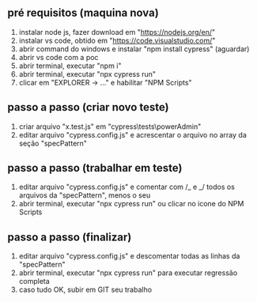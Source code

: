 ## pré requisitos (maquina nova)

1. instalar node js, fazer download em "https://nodejs.org/en/"
2. instalar vs code, obtido em "https://code.visualstudio.com/"
3. abrir command do windows e instalar "npm install cypress" (aguardar)
4. abrir vs code com a poc
5. abrir terminal, executar "npm i"
6. abrir terminal, executar "npx cypress run"
7. clicar em "EXPLORER -> ..." e habilitar "NPM Scripts"

## passo a passo (criar novo teste)

1. criar arquivo "x.test.js" em "cypress\tests\powerAdmin"
2. editar arquivo "cypress.config.js" e acrescentar o arquivo no array da seção "specPattern"

## passo a passo (trabalhar em teste)

1. editar arquivo "cypress.config.js" e comentar com /_ e _/ todos os arquivos da "specPattern", menos o seu
2. abrir terminal, executar "npx cypress run" ou clicar no icone do NPM Scripts

## passo a passo (finalizar)

1. editar arquivo "cypress.config.js" e descomentar todas as linhas da "specPattern"
2. abrir terminal, executar "npx cypress run" para executar regressão completa
3. caso tudo OK, subir em GIT seu trabalho
